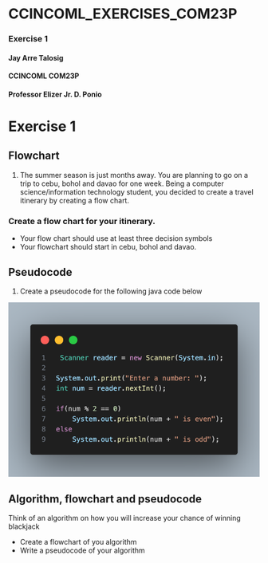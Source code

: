 # CCINCOML_EXERCISES_COM23P 
### Exercise 1 
#### Jay Arre Talosig  
#### CCINCOML COM23P 
#### Professor Elizer Jr. D. Ponio  

# Exercise 1

## Flowchart 

  1. The summer season is just months away. You are planning to go on a trip to cebu, bohol and davao for one week. Being a computer science/information technology student, you decided to create a travel itinerary by creating a flow chart.

### Create a flow chart for your itinerary.

* Your flow chart should use at least three decision symbols
* Your flowchart should start in cebu, bohol and davao.

## Pseudocode

 1. Create a pseudocode for the following java code below
<img src="odd even.png">

## Algorithm, flowchart and pseudocode

Think of an algorithm on how you will increase your chance of winning blackjack

* Create a flowchart of you algorithm 
* Write a pseudocode of your algorithm

